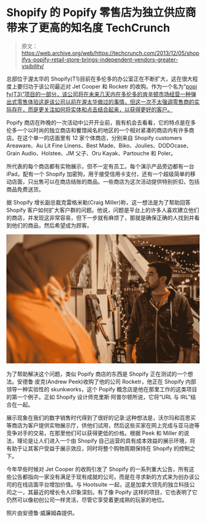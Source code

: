 # Shopify 的 Popify 零售店为独立供应商带来了更高的知名度 TechCrunch

> 原文：<https://web.archive.org/web/https://techcrunch.com/2013/12/05/shopifys-popify-retail-store-brings-independent-vendors-greater-visibility/>

总部位于渥太华的 Shopify(T1)目前在多伦多的办公室正在不断扩大，这在很大程度上要归功于该公司最近对 Jet Cooper 和 Rocketr 的收购。作为一个名为“[popi fy(T3)”项目的一部分，该公司将在未来几天内在多伦多的肯辛顿市场经营一种弹出式零售体验这是该公司以前在渥太华做过的事情，但这一次不太强调零售商的实际存在，而是更关注如何将实体和点击结合起来，以获得更好的客户。](https://web.archive.org/web/20221007162950/http://popifyto.com/)

Popify 商店在昨晚的一次活动中公开开业前，我有机会去看看，它的特点是在多伦多一个以时尚的独立商店和餐馆闻名的地区的一个相对紧凑的商店内有许多商店。在这个单一的店面里有 12 家个体商店，分别来自 Shopify customers Areaware、Au Lit Fine Linens、Best Made、Biko、Joulies、DODOcase、Grain Audio、Holstee、JM 父子、Oru Kayak、Partouche 和 Poler。

所代表的每个商店都有实物展示，但不一定有员工。每个演示产品旁边都有一台 iPad，配有一个 Shopify 加密狗，用于接受信用卡支付，还有一个超级简单的移动店面，只出售可以在商店结账的商品。一些商店为这次活动提供特别折扣，包括商品免费送货。

据 Shopify 增长副总裁克雷格米勒(Craig Miller)称，这一想法是为了帮助回答 Shopify 客户如何扩大客户群的问题。他说，问题是平台上的许多人喜欢建立他们的商店，并发现这非常容易，但下一步就有麻烦了，那就是确保正确的人找到并看到他们的商品，然后希望成为顾客。

![20131204_AndrewWilliamson_popify-PR_7886](img/a709744a0fc3cebbe07d82bc180eff35.png)

为了帮助解决这个问题，类似 Popify 商店的东西是 Shopify 正在测试的一个想法。安德鲁·皮克(Andrew Peek)收购了他的公司 Rocketr，他正在 Shopify 内部领导一种实验性的 skunkworks，这个 Popify 概念店是他在那里工作的这类项目的第一个例子。正如 Shopify 设计师克里斯·阿普尔顿所说，它将“URL 与 IRL”结合在一起。

展示现象在我们的数字销售时代得到了很好的记录:这种想法是，沃尔玛和百思买等商店为客户提供实物展示厅，供他们试用，然后这些买家在网上完成与亚马逊等竞争对手的交易，在那里他们可以获得更低的价格。根据 Peek 和 Miller 的说法，理论是让人们进入一个由 Shopify 自己运营的具有成本效益的展示环境，将有助于让其客户受益于展示效应，同时将整个购物周期保持在 Shopify 的控制之下。

今年早些时候对 Jet Cooper 的收购引发了 Shopify 的一系列重大公告，所有这些公告都指向一家没有满足于现有成就的公司，而是在寻求新的方式来为创办该公司的在线店面平台增加价值。与 Hootsuite 一起，这是加拿大领先的独立科技公司之一，其最近的增长令人印象深刻。有了像 Popify 这样的项目，它也表明了它仍然可以像初创公司一样灵活，尽管它享受着更成熟的玩家的地位。

照片由安德鲁·威廉姆森提供。